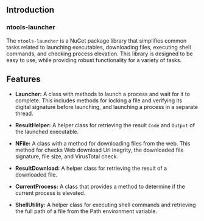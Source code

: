 
## Introduction

### ntools-launcher

The `ntools-launcher` is a NuGet package library that simplifies common tasks related to launching executables, downloading files, executing shell commands, and checking process elevation. This library is designed to be easy to use, while providing robust functionality for a variety of tasks.

## Features

- **Launcher:** A class with methods to launch a process and wait for it to complete. This includes methods for locking a file and verifying its digital signature before launching, and launching a process in a separate thread.
- **ResultHelper:** A helper class for retrieving the result `Code` and `Output` of the launched executable.

- **NFile:** A class with a method for downloading files from the web. This method for checks Web download Url inegrity, the downloaded file signature, file size, and VirusTotal check.
- **ResultDownload:** A helper class for retrieving the result of a downloaded file.

- **CurrentProcess:** A class that provides a method to determine if the current process is elevated.

- **ShellUtility:** A helper class for executing shell commands and retrieving the full path of a file from the Path environment variable.







